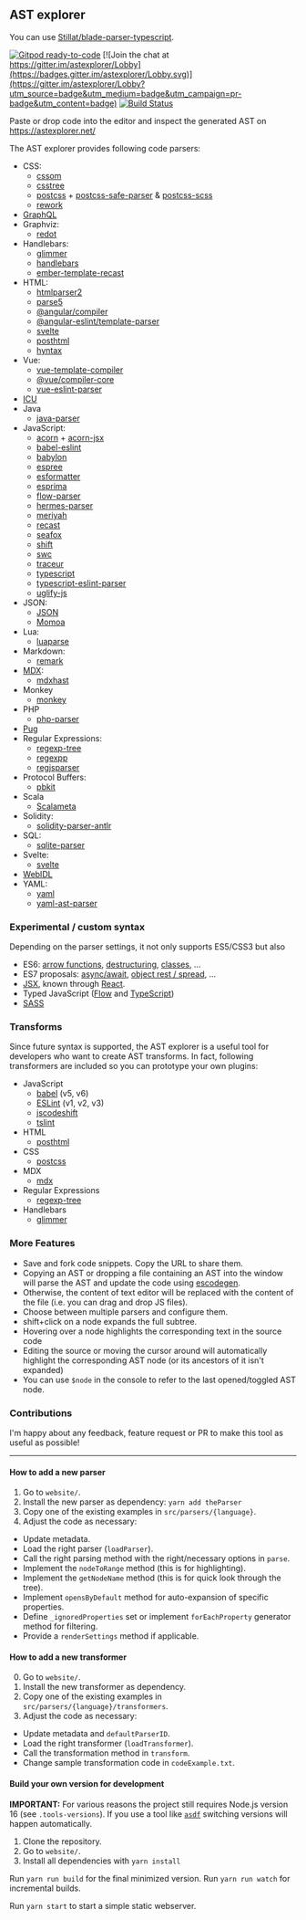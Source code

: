 ## AST explorer


You can use [Stillat/blade-parser-typescript](https://github.com/Stillat/blade-parser-typescript).

[![Gitpod ready-to-code](https://img.shields.io/badge/Gitpod-ready--to--code-blue?logo=gitpod)](https://gitpod.io/#https://github.com/fkling/astexplorer)
[![Join the chat at https://gitter.im/astexplorer/Lobby](https://badges.gitter.im/astexplorer/Lobby.svg)](https://gitter.im/astexplorer/Lobby?utm_source=badge&utm_medium=badge&utm_campaign=pr-badge&utm_content=badge)
[![Build Status](https://travis-ci.org/fkling/astexplorer.svg?branch=master)](https://travis-ci.org/fkling/astexplorer)

Paste or drop code into the editor and inspect the generated AST on https://astexplorer.net/

The AST explorer provides following code parsers:

- CSS:
  - [cssom][]
  - [csstree][]
  - [postcss][] + [postcss-safe-parser][] & [postcss-scss][]
  - [rework][]
- [GraphQL][]
- Graphviz:
  - [redot][]
- Handlebars:
  - [glimmer][]
  - [handlebars][]
  - [ember-template-recast][]
- HTML:
  - [htmlparser2][]
  - [parse5][]
  - [@angular/compiler][]
  - [@angular-eslint/template-parser][]
  - [svelte][]
  - [posthtml][]
  - [hyntax][]
- Vue:
  - [vue-template-compiler][]
  - [@vue/compiler-core][]
  - [vue-eslint-parser][]
- [ICU][]
- Java
  - [java-parser][]
- JavaScript:
  - [acorn][] + [acorn-jsx][]
  - [babel-eslint][]
  - [babylon][]
  - [espree][]
  - [esformatter][]
  - [esprima][]
  - [flow-parser][]
  - [hermes-parser][]
  - [meriyah][]
  - [recast][]
  - [seafox][]
  - [shift][]
  - [swc][]
  - [traceur][]
  - [typescript][]
  - [typescript-eslint-parser][]
  - [uglify-js][]
- JSON:
  - [JSON][]
  - [Momoa][]
- Lua:
  - [luaparse][]
- Markdown:
  - [remark][]
- [MDX][]:
  - [mdxhast][]
- Monkey
  - [monkey][]
- PHP
  - [php-parser][]
- [Pug][]
- Regular Expressions:
  - [regexp-tree][]
  - [regexpp][]
  - [regjsparser][]
- Protocol Buffers:
  - [pbkit][]
- Scala
  - [Scalameta][]
- Solidity:
  - [solidity-parser-antlr][]
- SQL:
  - [sqlite-parser][]
- Svelte:
  - [svelte][]
- [WebIDL][]
- YAML:
  - [yaml][]
  - [yaml-ast-parser][]

### Experimental / custom syntax

Depending on the parser settings, it not only supports ES5/CSS3 but also

- ES6: [arrow functions](https://github.com/lukehoban/es6features#arrows), [destructuring](https://github.com/lukehoban/es6features#destructuring),
  [classes](https://github.com/lukehoban/es6features#classes), ...
- ES7 proposals: [async/await](https://github.com/lukehoban/ecmascript-asyncawait), [object rest / spread](https://github.com/sebmarkbage/ecmascript-rest-spread), ...
- [JSX](https://facebook.github.io/jsx/), known through [React](https://facebook.github.io/react/).
- Typed JavaScript ([Flow](http://flowtype.org/) and [TypeScript](http://typescriptlang.org/))
- [SASS](http://sass-lang.com/)

### Transforms

Since future syntax is supported, the AST explorer is a useful tool for
developers who want to create AST transforms. In fact, following transformers
are included so you can prototype your own plugins:

- JavaScript
  - [babel][] (v5, v6)
  - [ESLint][] (v1, v2, v3)
  - [jscodeshift][]
  - [tslint][]
- HTML
  - [posthtml][]
- CSS
  - [postcss][]
- MDX
  - [mdx][]
- Regular Expressions
  - [regexp-tree][]
- Handlebars
  - [glimmer][]

### More Features

- Save and fork code snippets. Copy the URL to share them.
- Copying an AST or dropping a file containing an AST into the window will
  parse the AST and update the code using [escodegen][].
- Otherwise, the content of text editor will be replaced with the content of the
  file (i.e. you can drag and drop JS files).
- Choose between multiple parsers and configure them.
- shift+click on a node expands the full subtree.
- Hovering over a node highlights the corresponding text in the source code
- Editing the source or moving the cursor around will automatically highlight
  the corresponding AST node (or its ancestors of it isn't expanded)
- You can use `$node` in the console to refer to the last opened/toggled AST
  node.

[acorn-jsx]: https://github.com/RReverser/acorn-jsx
[acorn]: https://github.com/ternjs/acorn
[@angular/compiler]: https://angular.io/
[@angular-eslint/template-parser]: https://github.com/angular-eslint/angular-eslint/tree/master/packages/template-parser
[babel-eslint]: https://github.com/babel/babel-eslint
[babel]: https://babeljs.io/docs/advanced/plugins/
[babylon]: https://babeljs.io/
[cssom]: https://github.com/NV/CSSOM
[csstree]: https://github.com/csstree/csstree
[ember-template-recast]: https://github.com/ember-template-lint/ember-template-recast
[escodegen]: https://github.com/estools/escodegen
[eslint]: http://eslint.org/
[espree]: https://github.com/eslint/espree
[esprima]: https://github.com/jQuery/esprima
[flow-parser]: https://github.com/facebook/flow/tree/master/src/parser
[graphql]: https://facebook.github.io/graphql/
[hermes-parser]: https://github.com/facebook/hermes/tree/master/tools/hermes-parser/js/hermes-parser
[htmlparser2]: https://github.com/fb55/htmlparser2
[jscodeshift]: https://github.com/facebook/jscodeshift
[luaparse]: https://fstirlitz.github.io/luaparse/
[meriyah]: https://github.com/meriyah/meriyah/
[parse5]: https://github.com/inikulin/parse5
[pbkit]: https://github.com/pbkit/pbkit
[postcss-safe-parser]: https://github.com/postcss/postcss-safe-parser
[postcss-scss]: https://github.com/postcss/postcss-scss
[postcss]: https://github.com/postcss/postcss
[posthtml]: https://github.com/posthtml/posthtml
[recast]: https://github.com/benjamn/recast
[seafox]: https://github.com/KFlash/seafox
[rework]: https://github.com/reworkcss/rework
[shift]: https://github.com/shapesecurity/shift-parser-js
[swc]: https://github.com/swc-project/swc
[traceur]: https://github.com/google/traceur-compiler
[typescript]: https://github.com/Microsoft/TypeScript/
[typescript-eslint-parser]: https://github.com/eslint/typescript-eslint-parser/
[tslint]: https://palantir.github.io/tslint/
[uglify-js]: https://github.com/mishoo/UglifyJS2
[webidl]: https://github.com/darobin/webidl2.js
[redot]: https://github.com/redotjs/redot
[remark]: https://github.com/remarkjs/remark
[regexp-tree]: https://github.com/DmitrySoshnikov/regexp-tree
[regexpp]: https://github.com/mysticatea/regexpp
[regjsparser]: https://github.com/jviereck/regjsparser
[php-parser]: https://github.com/glayzzle/php-parser
[pug]: https://github.com/pugjs/pug
[glimmer]: https://github.com/glimmerjs/glimmer-vm
[handlebars]: http://handlebarsjs.com/
[icu]: https://formatjs.io/docs/intl-messageformat-parser/
[json]: https://github.com/vtrushin/json-to-ast
[Momoa]: https://github.com/humanwhocodes/momoa
[sqlite-parser]: https://github.com/codeschool/sqlite-parser
[yaml]: https://github.com/eemeli/yaml
[yaml-ast-parser]: https://github.com/mulesoft-labs/yaml-ast-parser
[esformatter]: https://github.com/millermedeiros/esformatter-parser#readme
[mdx]: https://mdxjs.com/
[mdxhast]: https://mdxjs.com/advanced/ast#mdxhast
[mdx]: https://mdxjs.com/advanced/sync-api
[monkey]: https://github.com/gengjiawen/monkey-rust
[scalameta]: http://scalameta.org/
[solidity-parser-antlr]: https://github.com/federicobond/solidity-parser-antlr
[vue-template-compiler]: https://github.com/vuejs/vue/tree/dev/packages/vue-template-compiler
[@vue/compiler-core]: https://github.com/vuejs/vue-next/blob/master/packages/compiler-core/README.md
[vue-eslint-parser]: https://github.com/mysticatea/vue-eslint-parser
[svelte]: https://github.com/sveltejs/svelte
[hyntax]: https://github.com/nik-garmash/hyntax
[java-parser]: https://github.com/jhipster/prettier-java/tree/master/packages/java-parser

### Contributions

I'm happy about any feedback, feature request or PR to make this tool as useful
as possible!

---

#### How to add a new parser

1. Go to `website/`.
2. Install the new parser as dependency: `yarn add theParser`
3. Copy one of the existing examples in `src/parsers/{language}`.
4. Adjust the code as necessary:

- Update metadata.
- Load the right parser (`loadParser`).
- Call the right parsing method with the right/necessary options in `parse`.
- Implement the `nodeToRange` method (this is for highlighting).
- Implement the `getNodeName` method (this is for quick look through the tree).
- Implement `opensByDefault` method for auto-expansion of specific properties.
- Define `_ignoredProperties` set or implement `forEachProperty` generator method for filtering.
- Provide a `renderSettings` method if applicable.

#### How to add a new transformer

0. Go to `website/`.
1. Install the new transformer as dependency.
1. Copy one of the existing examples in `src/parsers/{language}/transformers`.
1. Adjust the code as necessary:

- Update metadata and `defaultParserID`.
- Load the right transformer (`loadTransformer`).
- Call the transformation method in `transform`.
- Change sample transformation code in `codeExample.txt`.

#### Build your own version for development

**IMPORTANT:** For various reasons the project still requires Node.js version
16 (see `.tools-versions`). If you use a tool like
[`asdf`](https://asdf-vm.com/) switching versions will happen automatically.

1. Clone the repository.
2. Go to `website/`.
3. Install all dependencies with `yarn install`

Run `yarn run build` for the final minimized version.
Run `yarn run watch` for incremental builds.

Run `yarn start` to start a simple static webserver.
